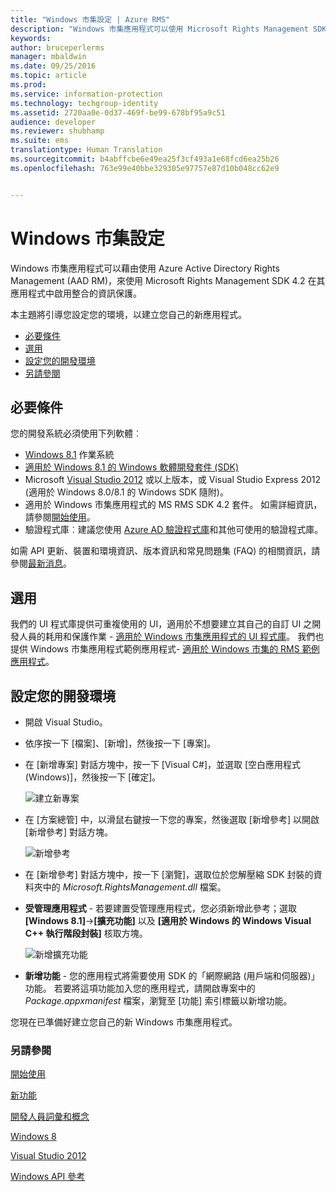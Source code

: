 ```yaml
---
title: "Windows 市集設定 | Azure RMS"
description: "Windows 市集應用程式可以使用 Microsoft Rights Management SDK 4.2 在其應用程式中啟用整合的資訊保護。"
keywords: 
author: bruceperlerms
manager: mbaldwin
ms.date: 09/25/2016
ms.topic: article
ms.prod: 
ms.service: information-protection
ms.technology: techgroup-identity
ms.assetid: 2720aa0e-0d37-469f-be99-678bf95a9c51
audience: developer
ms.reviewer: shubhamp
ms.suite: ems
translationtype: Human Translation
ms.sourcegitcommit: b4abffcbe6e49ea25f3cf493a1e68fcd6ea25b26
ms.openlocfilehash: 763e99e40bbe329305e97757e87d10b048cc62e9


---
```


# Windows 市集設定

Windows 市集應用程式可以藉由使用 Azure Active Directory Rights Management (AAD RM)，來使用 Microsoft Rights Management SDK 4.2 在其應用程式中啟用整合的資訊保護。

本主題將引導您設定您的環境，以建立您自己的新應用程式。

-   [必要條件](#prerequisites)
-   [選用](#optional)
-   [設定您的開發環境](#configuring-your-development-environment)
-   [另請參閱](#see-also)

## 必要條件


您的開發系統必須使用下列軟體︰

-   [Windows 8.1](http://windows.microsoft.com/en-US/windows-8/meet) 作業系統
-   [適用於 Windows 8.1 的 Windows 軟體開發套件 (SDK)](https://msdn.microsoft.com/windows/desktop/bg162891.aspx)
-   Microsoft [Visual Studio 2012](http://www.microsoft.com/visualstudio/eng/products/visual-studio-overview) 或以上版本，或 Visual Studio Express 2012 (適用於 Windows 8.0/8.1 的 Windows SDK 隨附)。
-   適用於 Windows 市集應用程式的 MS RMS SDK 4.2 套件。 如需詳細資訊，請參閱[開始使用](get-started.md)。
-   驗證程式庫︰建議您使用 [Azure AD 驗證程式庫](https://msdn.microsoft.com/en-us/library/jj573266.aspx)和其他可使用的驗證程式庫。

如需 API 更新、裝置和環境資訊、版本資訊和常見問題集 (FAQ) 的相關資訊，請參閱[最新消息](release-notes.md)。

## 選用

我們的 UI 程式庫提供可重複使用的 UI，適用於不想要建立其自己的自訂 UI 之開發人員的耗用和保護作業 - [適用於 Windows 市集應用程式的 UI 程式庫](https://github.com/AzureAD/rms-sdk-ui-for-windowsstore)。 我們也提供 Windows 市集應用程式範例應用程式- [適用於 Windows 市集的 RMS 範例應用程式](https://github.com/AzureADSamples/rms-samples-for-windowsstore)。

## 設定您的開發環境


-   開啟 Visual Studio。
-   依序按一下 [檔案]、[新增]，然後按一下 [專案]。
-   在 [新增專案] 對話方塊中，按一下 [Visual C\#]，並選取 [空白應用程式 (Windows)]，然後按一下 [確定]。

    ![建立新專案](../media/winrtsetup-newproj.png)

-   在 [方案總管] 中，以滑鼠右鍵按一下您的專案，然後選取 [新增參考] 以開啟 [新增參考] 對話方塊。

    ![新增參考](../media/winrtsetup-addref.png)

-   在 [新增參考] 對話方塊中，按一下 [瀏覽]，選取位於您解壓縮 SDK 封裝的資料夾中的 *Microsoft.RightsManagement.dll* 檔案。
-   **受管理應用程式** - 若要建置受管理應用程式，您必須新增此參考；選取 **[Windows 8.1]**-&gt;**[擴充功能]** 以及 **[適用於 Windows 的 Windows Visual C++ 執行階段封裝]** 核取方塊。

    ![新增擴充功能](../media/winrtsetup-refmngr.png)

-   **新增功能** - 您的應用程式將需要使用 SDK 的「網際網路 (用戶端和伺服器)」功能。 若要將這項功能加入您的應用程式，請開啟專案中的 *Package.appxmanifest* 檔案，瀏覽至 [功能] 索引標籤以新增功能。

您現在已準備好建立您自己的新 Windows 市集應用程式。

### 另請參閱

[開始使用](get-started.md)

[新功能](release-notes.md)

[開發人員詞彙和概念](core-concepts.md)

[Windows 8](http://windows.microsoft.com/en-US/windows-8/meet)

[Visual Studio 2012](http://www.microsoft.com/visualstudio/eng/products/visual-studio-overview)

[Windows API 參考](https://msdn.microsoft.com/library/dn891914.aspx)



<!--HONumber=Oct16_HO1-->



